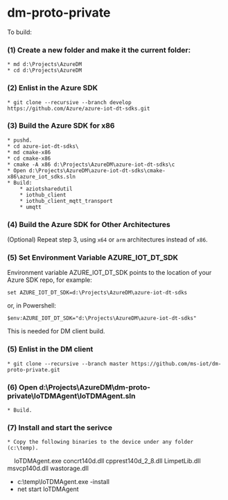 
# dm-proto-private

To build:

### (1) Create a new folder and make it the current folder:
    * md d:\Projects\AzureDM
    * cd d:\Projects\AzureDM

### (2) Enlist in the Azure SDK
    * git clone --recursive --branch develop https://github.com/Azure/azure-iot-dt-sdks.git

### (3) Build the Azure SDK for x86
    * pushd.
    * cd azure-iot-dt-sdks\
    * md cmake-x86
    * cd cmake-x86
    * cmake -A x86 d:\Projects\AzureDM\azure-iot-dt-sdks\c
    * Open d:\Projects\AzureDM\azure-iot-dt-sdks\cmake-x86\azure_iot_sdks.sln
    * Build:
        * aziotsharedutil
        * iothub_client
        * iothub_client_mqtt_transport
        * umqtt

### (4) Build the Azure SDK for Other Architectures

(Optional) Repeat step 3, using `x64` or `arm` architectures instead of `x86`.

### (5) Set Environment Variable AZURE_IOT_DT_SDK

Environment variable AZURE_IOT_DT_SDK points to the location of your Azure SDK repo, for example:

    set AZURE_IOT_DT_SDK=d:\Projects\AzureDM\azure-iot-dt-sdks
    
or, in Powershell:

    $env:AZURE_IOT_DT_SDK="d:\Projects\AzureDM\azure-iot-dt-sdks"

This is needed for DM client build.

### (5) Enlist in the DM client
    * git clone --recursive --branch master https://github.com/ms-iot/dm-proto-private.git

### (6) Open d:\Projects\AzureDM\dm-proto-private\IoTDMAgent\IoTDMAgent.sln
    * Build.

### (7) Install and start the serivce
    * Copy the following binaries to the device under any folder (c:\temp).
        IoTDMAgent.exe
        concrt140d.dll
        cpprest140d_2_8.dll
        LimpetLib.dll
        msvcp140d.dll
        wastorage.dll
   * c:\temp\IoTDMAgent.exe -install
   * net start IoTDMAgent
